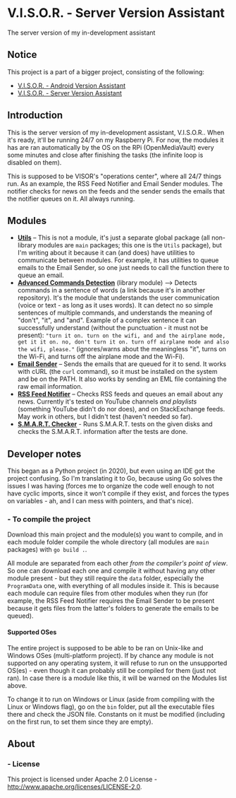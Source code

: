 # V.I.S.O.R. - Server Version Assistant
The server version of my in-development assistant

## Notice
This project is a part of a bigger project, consisting of the following:
-   [V.I.S.O.R. - Android Version Assistant](https://github.com/DADi590/VISOR---A-better-Android-assistant)
-   [V.I.S.O.R. - Server Version Assistant](https://github.com/Edw590/VISOR---Server-Version-Assistant)

## Introduction
This is the server version of my in-development assistant, V.I.S.O.R.. When it's ready, it'll be running 24/7 on my Raspberry Pi. For now, the modules it has are ran automatically by the OS on the RPi (OpenMediaVault) every some minutes and close after finishing the tasks (the infinite loop is disabled on them).

This is supposed to be VISOR's "operations center", where all 24/7 things run. As an example, the RSS Feed Notifier and Email Sender modules. The notifier checks for news on the feeds and the sender sends the emails that the notifier queues on it. All always running.

## Modules
- **[Utils](https://github.com/Edw590/VISOR-Utils)** – This is not a module, it's just a separate global package (all non-library modules are `main` packages; this one is the `Utils` package), but I'm writing about it because it can (and does) have utilities to communicate between modules. For example, it has utilities to queue emails to the Email Sender, so one just needs to call the function there to queue an email.
- **[Advanced Commands Detection](https://github.com/DADi590/Advanced-Commands-Detection)** (library module) --> Detects commands in a sentence of words (a link because it's in another repository). It's the module that understands the user communication (voice or text - as long as it uses words). It can detect no so simple sentences of multiple commands, and understands the meaning of "don't", "it", and "and". Example of a complex sentence it can successfully understand (without the punctuation - it must not be present): `"turn it on. turn on the wifi, and and the airplane mode, get it it on. no, don't turn it on. turn off airplane mode and also the wifi, please."` (ignores/warns about the meaningless "it", turns on the Wi-Fi, and turns off the airplane mode and the Wi-Fi).
- **[Email Sender](https://github.com/Edw590/VISOR-EmailSender)** – Sends the emails that are queued for it to send. It works with cURL (the `curl` command), so it must be installed on the system and be on the PATH. It also works by sending an EML file containing the raw email information.
- **[RSS Feed Notifier](https://github.com/Edw590/VISOR-RssFeedNotifier)** – Checks RSS feeds and queues an email about any news. Currently it's tested on YouTube channels *and playlists* (something YouTube didn't do nor does), and on StackExchange feeds. May work in others, but I didn't test (haven't needed so far).
- **[S.M.A.R.T. Checker](https://github.com/Edw590/VISOR-SMARTChecker)** - Runs S.M.A.R.T. tests on the given disks and checks the S.M.A.R.T. information after the tests are done.

## Developer notes
This began as a Python project (in 2020), but even using an IDE got the project confusing. So I'm translating it to Go, because using Go solves the issues I was having (forces me to organize the code well enough to not have cyclic imports, since it won't compile if they exist, and forces the types on variables - ah, and I can mess with pointers, and that's nice).

### - To compile the project
Download this main project and the module(s) you want to compile, and in each module folder compile the whole directory (all modules are `main` packages) with `go build .`.

All module are separated from each other *from the compiler's point of view*. So one can download each one and compile it without having any other module present - but they still require the `data` folder, especially the `ProgramData` one, with everything of all modules inside it. This is because each module can require files from other modules when they run (for example, the RSS Feed Notifier requires the Email Sender to be present because it gets files from the latter's folders to generate the emails to be queued).

#### Supported OSes
The entire project is supposed to be able to be ran on Unix-like and Windows OSes (multi-platform project). If by chance any module is not supported on any operating system, it will refuse to run on the unsupported OS(es) - even though it can probably still be compiled for them (just not ran). In case there is a module like this, it will be warned on the Modules list above.

To change it to run on Windows or Linux (aside from compiling with the Linux or Windows flag), go on the `bin` folder, put all the executable files there and check the JSON file. Constants on it must be modified (including on the first run, to set them since they are empty).

## About
### - License
This project is licensed under Apache 2.0 License - http://www.apache.org/licenses/LICENSE-2.0.
